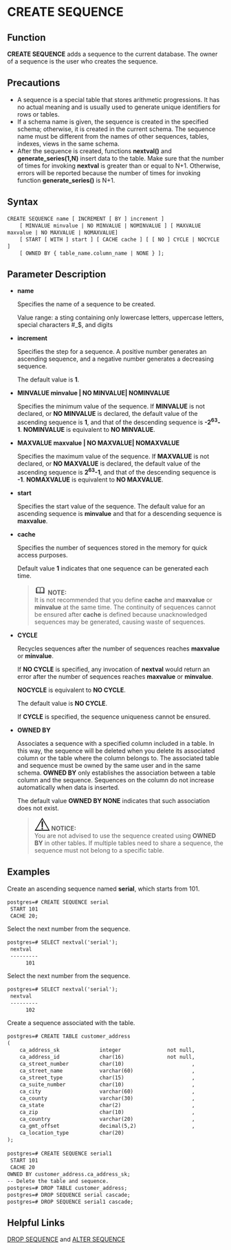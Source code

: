 # CREATE SEQUENCE<a name="EN-US_TOPIC_0242370578"></a>

## Function<a name="en-us_topic_0237122114_en-us_topic_0059778825_section11152141914129"></a>

**CREATE SEQUENCE**  adds a sequence to the current database. The owner of a sequence is the user who creates the sequence.

## Precautions<a name="en-us_topic_0237122114_en-us_topic_0059778825_section192715972011"></a>

-   A sequence is a special table that stores arithmetic progressions. It has no actual meaning and is usually used to generate unique identifiers for rows or tables.
-   If a schema name is given, the sequence is created in the specified schema; otherwise, it is created in the current schema. The sequence name must be different from the names of other sequences, tables, indexes, views in the same schema.
-   After the sequence is created, functions  **nextval\(\)**  and  **generate\_series\(1,N\)**  insert data to the table. Make sure that the number of times for invoking  **nextval**  is greater than or equal to N+1. Otherwise, errors will be reported because the number of times for invoking function  **generate\_series\(\)**  is N+1.

## Syntax<a name="en-us_topic_0237122114_en-us_topic_0059778825_section1963019544155"></a>

```
CREATE SEQUENCE name [ INCREMENT [ BY ] increment ]
    [ MINVALUE minvalue | NO MINVALUE | NOMINVALUE ] [ MAXVALUE maxvalue | NO MAXVALUE | NOMAXVALUE] 
    [ START [ WITH ] start ] [ CACHE cache ] [ [ NO ] CYCLE | NOCYCLE ] 
    [ OWNED BY { table_name.column_name | NONE } ];
```

## Parameter Description<a name="en-us_topic_0237122114_en-us_topic_0059778825_section969884316205"></a>

-   **name**

    Specifies the name of a sequence to be created.

    Value range: a sting containing only lowercase letters, uppercase letters, special characters \#\_$, and digits

-   **increment**

    Specifies the step for a sequence. A positive number generates an ascending sequence, and a negative number generates a decreasing sequence.

    The default value is  **1**.

-   **MINVALUE minvalue | NO MINVALUE| NOMINVALUE**

    Specifies the minimum value of the sequence. If  **MINVALUE**  is not declared, or  **NO MINVALUE**  is declared, the default value of the ascending sequence is  **1**, and that of the descending sequence is  **-2<sup>63</sup>-1**.  **NOMINVALUE**  is equivalent to  **NO MINVALUE**.

-   **MAXVALUE maxvalue | NO MAXVALUE| NOMAXVALUE**

    Specifies the maximum value of the sequence. If  **MAXVALUE**  is not declared, or  **NO MAXVALUE**  is declared, the default value of the ascending sequence is  **2<sup>63</sup>-1**, and that of the descending sequence is  **-1**.  **NOMAXVALUE**  is equivalent to  **NO MAXVALUE**.

-   **start**

    Specifies the start value of the sequence. The default value for an ascending sequence is  **minvalue**  and that for a descending sequence is  **maxvalue**.

-   **cache**

    Specifies the number of sequences stored in the memory for quick access purposes.

    Default value  **1**  indicates that one sequence can be generated each time.

    >![](public_sys-resources/icon-note.gif) **NOTE:**   
    >It is not recommended that you define  **cache**  and  **maxvalue**  or  **minvalue**  at the same time. The continuity of sequences cannot be ensured after  **cache**  is defined because unacknowledged sequences may be generated, causing waste of sequences.  

-   **CYCLE**

    Recycles sequences after the number of sequences reaches  **maxvalue**  or  **minvalue**.

    If  **NO CYCLE**  is specified, any invocation of  **nextval**  would return an error after the number of sequences reaches  **maxvalue**  or  **minvalue**.

    **NOCYCLE**  is equivalent to  **NO CYCLE**.

    The default value is  **NO CYCLE**.

    If  **CYCLE**  is specified, the sequence uniqueness cannot be ensured.

-   **OWNED BY**

    Associates a sequence with a specified column included in a table. In this way, the sequence will be deleted when you delete its associated column or the table where the column belongs to. The associated table and sequence must be owned by the same user and in the same schema.  **OWNED BY**  only establishes the association between a table column and the sequence. Sequences on the column do not increase automatically when data is inserted. 

    The default value  **OWNED BY NONE**  indicates that such association does not exist.

    >![](public_sys-resources/icon-notice.gif) **NOTICE:**   
    >You are not advised to use the sequence created using  **OWNED BY**  in other tables. If multiple tables need to share a sequence, the sequence must not belong to a specific table.  


## Examples<a name="en-us_topic_0237122114_en-us_topic_0059778825_section17779175211714"></a>

Create an ascending sequence named  **serial**, which starts from 101.

```
postgres=# CREATE SEQUENCE serial
 START 101
 CACHE 20;
```

Select the next number from the sequence.

```
postgres=# SELECT nextval('serial');
 nextval 
 ---------
      101
```

Select the next number from the sequence.

```
postgres=# SELECT nextval('serial');
 nextval 
 ---------
      102
```

Create a sequence associated with the table.

```
postgres=# CREATE TABLE customer_address
(
    ca_address_sk             integer               not null,
    ca_address_id             char(16)              not null,
    ca_street_number          char(10)                      ,
    ca_street_name            varchar(60)                   ,
    ca_street_type            char(15)                      ,
    ca_suite_number           char(10)                      ,
    ca_city                   varchar(60)                   ,
    ca_county                 varchar(30)                   ,
    ca_state                  char(2)                       ,
    ca_zip                    char(10)                      ,
    ca_country                varchar(20)                   ,
    ca_gmt_offset             decimal(5,2)                  ,
    ca_location_type          char(20)                     
);

postgres=# CREATE SEQUENCE serial1
 START 101
 CACHE 20
OWNED BY customer_address.ca_address_sk;
-- Delete the table and sequence.
postgres=# DROP TABLE customer_address;
postgres=# DROP SEQUENCE serial cascade;
postgres=# DROP SEQUENCE serial1 cascade;
```

## Helpful Links<a name="en-us_topic_0237122114_en-us_topic_0059778825_section184942174514"></a>

[DROP SEQUENCE](drop-sequence.md)  and  [ALTER SEQUENCE](alter-sequence.md)

